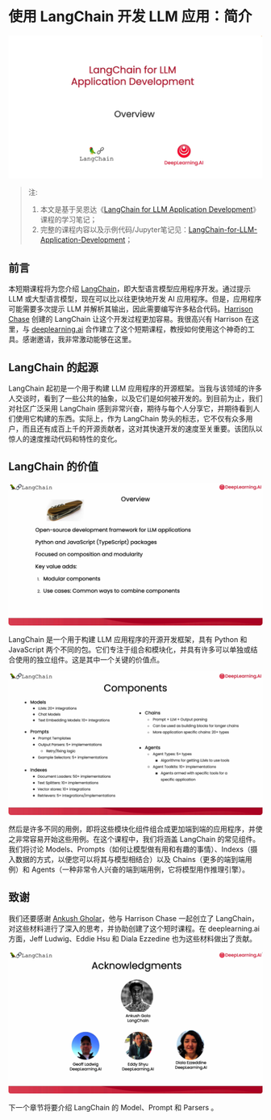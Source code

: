 # 使用 LangChain 开发 LLM 应用：简介

![intro_overview](../docs/intro/intro_overview.png)

> 注:
>
> 1.  本文是基于吴恩达《[LangChain for LLM Application Development](https://learn.deeplearning.ai/langchain/lesson/1/introduction)》课程的学习笔记；
> 2.  完整的课程内容以及示例代码/Jupyter笔记见：[LangChain-for-LLM-Application-Development](https://github.com/madroidmaq/LangChain-for-LLM-Application-Development)；

## 前言

本短期课程将为您介绍 [LangChain](https://github.com/hwchase17/langchain)，即大型语言模型应用程序开发。通过提示 LLM 或大型语言模型，现在可以比以往更快地开发 AI 应用程序。但是，应用程序可能需要多次提示 LLM 并解析其输出，因此需要编写许多粘合代码。[Harrison Chase](https://www.linkedin.com/in/harrison-chase-961287118) 创建的 LangChain 让这个开发过程更加容易。我很高兴有 Harrison 在这里，与 [deeplearning.ai](https://learn.deeplearning.ai/) 合作建立了这个短期课程，教授如何使用这个神奇的工具。感谢邀请，我非常激动能够在这里。

## LangChain 的起源

LangChain 起初是一个用于构建 LLM 应用程序的开源框架。当我与该领域的许多人交谈时，看到了一些公共的抽象，以及它们是如何被开发的。到目前为止，我们对社区广泛采用 LangChain 感到非常兴奋，期待与每个人分享它，并期待看到人们使用它构建的东西。实际上，作为 LangChain 势头的标志，它不仅有众多用户，而且还有成百上千的开源贡献者，这对其快速开发的速度至关重要。该团队以惊人的速度推动代码和特性的变化。

## LangChain 的价值

![langchain-overview](../docs/intro/langchain-overview.png)

LangChain 是一个用于构建 LLM 应用程序的开源开发框架，具有 Python 和 JavaScript 两个不同的包。它们专注于组合和模块化，并具有许多可以单独或结合使用的独立组件。这是其中一个关键的价值点。

![langchain-overview](../docs/intro/langchain-components.png)

然后是许多不同的用例，即将这些模块化组件组合成更加端到端的应用程序，并使之非常容易开始这些用例。在这个课程中，我们将涵盖 LangChain 的常见组件。我们将讨论 Models、Prompts（如何让模型做有用和有趣的事情）、Indexs（摄入数据的方式，以便您可以将其与模型相结合）以及 Chains（更多的端到端用例）和 Agents（一种非常令人兴奋的端到端用例，它将模型用作推理引擎）。

## 致谢

我们还要感谢 [Ankush Gholar](https://www.linkedin.com/in/ankush-gola-77255866/)，他与 Harrison Chase 一起创立了 LangChain，对这些材料进行了深入的思考，并协助创建了这个短时课程。在 deeplearning.ai 方面，Jeff Ludwig、Eddie Hsu 和 Diala Ezzedine 也为这些材料做出了贡献。

![langchain-overview](../docs/intro/intro_thanks.png)

下一个章节将要介绍 LangChain 的 Model、Prompt 和 Parsers 。

